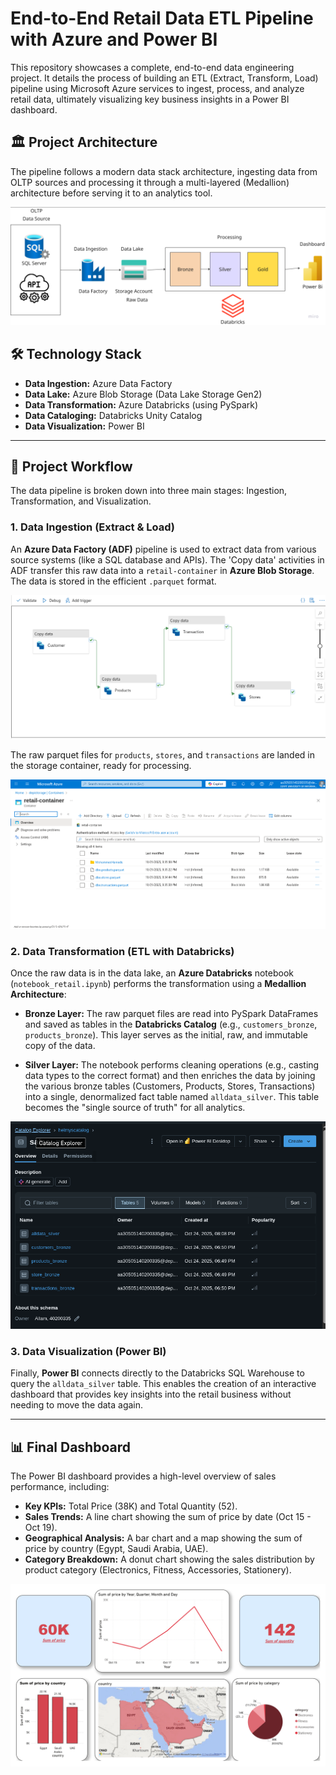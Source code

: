 # End-to-End Retail Data ETL Pipeline with Azure and Power BI

This repository showcases a complete, end-to-end data engineering project. It details the process of building an ETL (Extract, Transform, Load) pipeline using Microsoft Azure services to ingest, process, and analyze retail data, ultimately visualizing key business insights in a Power BI dashboard.

## 🏛️ Project Architecture

The pipeline follows a modern data stack architecture, ingesting data from OLTP sources and processing it through a multi-layered (Medallion) architecture before serving it to an analytics tool.

![Project Architecture Diagram](images/pipeling.png)

## 🛠️ Technology Stack

* **Data Ingestion:** Azure Data Factory
* **Data Lake:** Azure Blob Storage (Data Lake Storage Gen2)
* **Data Transformation:** Azure Databricks (using PySpark)
* **Data Cataloging:** Databricks Unity Catalog
* **Data Visualization:** Power BI

---

## 🚀 Project Workflow

The data pipeline is broken down into three main stages: Ingestion, Transformation, and Visualization.

### 1. Data Ingestion (Extract & Load)

An **Azure Data Factory (ADF)** pipeline is used to extract data from various source systems (like a SQL database and APIs). The 'Copy data' activities in ADF transfer this raw data into a `retail-container` in **Azure Blob Storage**. The data is stored in the efficient `.parquet` format.

![ADF Pipeline for Data Ingestion](images/DataFactory_ETL.png)

The raw parquet files for `products`, `stores`, and `transactions` are landed in the storage container, ready for processing.

![Raw Data in Blob Storage](images/Blop_Storage.png)

### 2. Data Transformation (ETL with Databricks)

Once the raw data is in the data lake, an **Azure Databricks** notebook (`notebook_retail.ipynb`) performs the transformation using a **Medallion Architecture**:

* **Bronze Layer:** The raw parquet files are read into PySpark DataFrames and saved as tables in the **Databricks Catalog** (e.g., `customers_bronze`, `products_bronze`). This layer serves as the initial, raw, and immutable copy of the data.

* **Silver Layer:** The notebook performs cleaning operations (e.g., casting data types to the correct format) and then enriches the data by joining the various bronze tables (Customers, Products, Stores, Transactions) into a single, denormalized fact table named `alldata_silver`. This table becomes the "single source of truth" for all analytics.

![Databricks Catalog Structure](images/Databricks_catalog.png)

### 3. Data Visualization (Power BI)

Finally, **Power BI** connects directly to the Databricks SQL Warehouse to query the `alldata_silver` table. This enables the creation of an interactive dashboard that provides key insights into the retail business without needing to move the data again.

---

## 📊 Final Dashboard

The Power BI dashboard provides a high-level overview of sales performance, including:
* **Key KPIs:** Total Price (38K) and Total Quantity (52).
* **Sales Trends:** A line chart showing the sum of price by date (Oct 15 - Oct 19).
* **Geographical Analysis:** A bar chart and a map showing the sum of price by country (Egypt, Saudi Arabia, UAE).
* **Category Breakdown:** A donut chart showing the sales distribution by product category (Electronics, Fitness, Accessories, Stationery).

![Retail Sales Dashboard](images/Dashboard.jpg)
